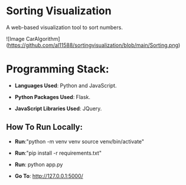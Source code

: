 # Sorting Visualization

A web-based visualization tool to sort numbers.

![Image CarAlgorithm] (https://github.com/al11588/sortingvisualization/blob/main/Sorting.png)

# Programming Stack: 


*	**Languages Used**: Python and JavaScript.

*	**Python Packages Used**: Flask.

*	**JavaScript Libraries Used**: JQuery.



## How To Run Locally:

* 	**Run**:"python -m venv venv source venv/bin/activate" 

* 	**Run**:"pip install -r requirements.txt"

* 	**Run**: python app.py

* 	**Go To**: http://127.0.0.1:5000/ 
